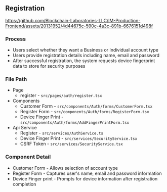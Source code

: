 ## Registration


https://github.com/Blockchain-Laboratories-LLC/IM-Production-Frontend/assets/20131952/4d44675c-590c-4a3c-891b-6676151d498f

### Process
- Users select whether they want a Business or Individual account type
- Users provide registration details including name, email and password
- After successful registration, the system requests device fingerprint data to store for security purposes

### File Path
- Page
  - register - `src/pages/auth/register.tsx`
- Components
  - Customer Form - `src/components/Auth/forms/CustomerForm.tsx`
  - Register Form - `src/components/Auth/forms/RegisterForm.tsx`
  - Device Finger Print - `src/components/Auth/forms/AddFingerPrintForm.tsx`
- Api Service
  - Register - `src/services/AuthService.ts`
  - Device Finger Print - `src/services/SecurityService.tsx`
  - CSRF Token - `src/services/SecurityService.tsx`

### Component Detail
  - Customer Form - Allows selection of account type
  - Register Form - Captures user's name, email and password information
  - Device Finger print - Prompts for device information after registration completion
